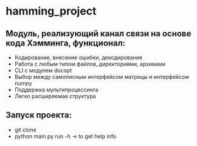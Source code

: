 # hamming_project
## Модуль, реализующий канал связи на основе кода Хэмминга, функционал:
- Кодирование, внесение ошибки, декодирование <br/>
- Работа с любым типом файлов, директориями, архивами <br/>
- CLI с модулем docopt <br/> 
- Выбор между самописным интерфейсом матрицы и интерфейсом numpy<br/>
- Поддержка мультипроцессинга<br/>
- Легко расширяемая структура <br/>

## Запуск проекта:
- git clone 
- python main.py run -h -> to get help info
